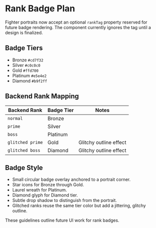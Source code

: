 # Rank Badge Plan

Fighter portraits now accept an optional `rankTag` property reserved for future badge rendering. The component currently ignores the tag until a design is finalized.

## Badge Tiers
- Bronze `#cd7f32`
- Silver `#c0c0c0`
- Gold `#ffd700`
- Platinum `#e5e4e2`
- Diamond `#b9f2ff`

## Backend Rank Mapping
| Backend Rank   | Badge Tier | Notes |
|---------------|------------|-------|
| `normal`      | Bronze     | |
| `prime`       | Silver     | |
| `boss`        | Platinum   | |
| `glitched prime` | Gold     | Glitchy outline effect |
| `glitched boss`  | Diamond  | Glitchy outline effect |

## Badge Style
- Small circular badge overlay anchored to a portrait corner.
- Star icons for Bronze through Gold.
- Laurel wreath for Platinum.
- Diamond glyph for Diamond tier.
- Subtle drop shadow to distinguish from the portrait.
- Glitched ranks reuse the same tier color but add a jittering, glitchy outline.

These guidelines outline future UI work for rank badges.
